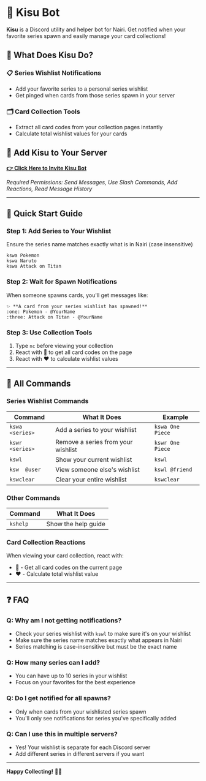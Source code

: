 # 🩶 Kisu Bot

**Kisu** is a Discord utility and helper bot for Nairi. Get notified when your favorite series spawn and easily manage your card collections!

## 🌟 What Does Kisu Do?

### 📋 **Series Wishlist Notifications**

- Add your favorite series to a personal series wishlist
- Get pinged when cards from those series spawn in your server

### 🗂️ **Card Collection Tools**

- Extract all card codes from your collection pages instantly
- Calculate total wishlist values for your cards

## 🤖 Add Kisu to Your Server

**[👉 Click Here to Invite Kisu Bot](https://discord.com/oauth2/authorize?client_id=1410837711656325251)**

_Required Permissions: Send Messages, Use Slash Commands, Add Reactions, Read Message History_

---

## 📖 Quick Start Guide

### Step 1: Add Series to Your Wishlist

Ensure the series name matches exactly what is in Nairi (case insensitive)

```
kswa Pokemon
kswa Naruto
kswa Attack on Titan
```

### Step 2: Wait for Spawn Notifications

When someone spawns cards, you'll get messages like:

```
✨ **A card from your series wishlist has spawned!**
:one: Pokemon - @YourName
:three: Attack on Titan - @YourName
```

### Step 3: Use Collection Tools

1. Type `nc` before viewing your collection
2. React with 📝 to get all card codes on the page
3. React with ❤️ to calculate wishlist values

---

## 🎯 All Commands

### Series Wishlist Commands

| Command         | What It Does                       | Example          |
| --------------- | ---------------------------------- | ---------------- |
| `kswa <series>` | Add a series to your wishlist      | `kswa One Piece` |
| `kswr <series>` | Remove a series from your wishlist | `kswr One Piece` |
| `kswl`          | Show your current wishlist         | `kswl`           |
| `ksw  @user`    | View someone else's wishlist       | `kswl @friend`   |
| `kswclear`      | Clear your entire wishlist         | `kswclear`       |

### Other Commands

| Command  | What It Does        |
| -------- | ------------------- |
| `kshelp` | Show the help guide |

### Card Collection Reactions

When viewing your card collection, react with:

- **📝** - Get all card codes on the current page
- **❤️** - Calculate total wishlist value

---

## ❓ FAQ

### **Q: Why am I not getting notifications?**

- Check your series wishlist with `kswl` to make sure it's on your wishlist
- Make sure the series name matches exactly what appears in Nairi
- Series matching is case-insensitive but must be the exact name

### **Q: How many series can I add?**

- You can have up to 10 series in your wishlist
- Focus on your favorites for the best experience

### **Q: Do I get notified for all spawns?**

- Only when cards from your wishlisted series spawn
- You'll only see notifications for series you've specifically added

### **Q: Can I use this in multiple servers?**

- Yes! Your wishlist is separate for each Discord server
- Add different series in different servers if you want

---

**Happy Collecting!** 🎴✨
